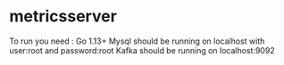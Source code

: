 # metricsserver

To run you need :
Go 1.13+
Mysql should be running on localhost with user:root and password:root
Kafka should be running on localhost:9092
